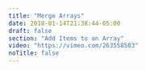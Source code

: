 ```yaml
---
title: "Merge Arrays"
date: 2018-01-14T21:38:44-05:00
draft: false
section: "Add Items to an Array"
video: "https://vimeo.com/263558503"
noTitle: false
---
```


